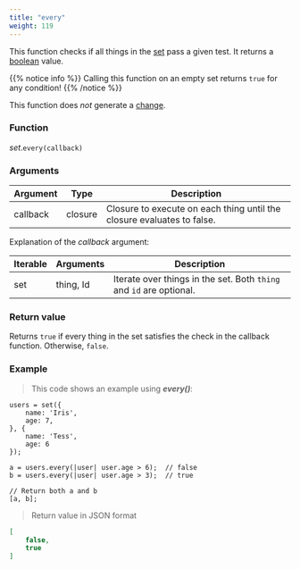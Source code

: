 ```yaml
---
title: "every"
weight: 119
---
```


This function checks if all things in the [set](..) pass a given test. It returns a [boolean](../../bool) value.

{{% notice info %}}
Calling this function on an empty set returns `true` for any condition!
{{% /notice %}}

This function does *not* generate a [change](../../../overview/changes).

### Function

*set*.`every(callback)`

### Arguments

Argument | Type | Description
-------- | ---- | -----------
callback | closure | Closure to execute on each thing until the closure evaluates to false.

Explanation of the *callback* argument:

Iterable | Arguments   | Description
-------- | ----------- | -----------
set      | thing, Id | Iterate over things in the set. Both `thing` and `id` are optional.

### Return value

Returns `true` if every thing in the set satisfies the check in the callback function. Otherwise, `false`.

### Example

> This code shows an example using ***every()***:

```thingsdb,json_response
users = set({
    name: 'Iris',
    age: 7,
}, {
    name: 'Tess',
    age: 6
});

a = users.every(|user| user.age > 6);  // false
b = users.every(|user| user.age > 3);  // true

// Return both a and b
[a, b];
```

> Return value in JSON format

```json
[
    false,
    true
]
```
